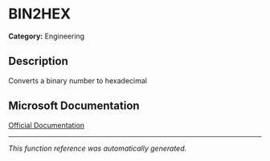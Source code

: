 # BIN2HEX

**Category:** Engineering

## Description
Converts a binary number to hexadecimal

## Microsoft Documentation
[Official Documentation](https://support.microsoft.com//en-us/office/bin2hex-function-0375e507-f5e5-4077-9af8-28d84f9f41cc)

---
*This function reference was automatically generated.*
